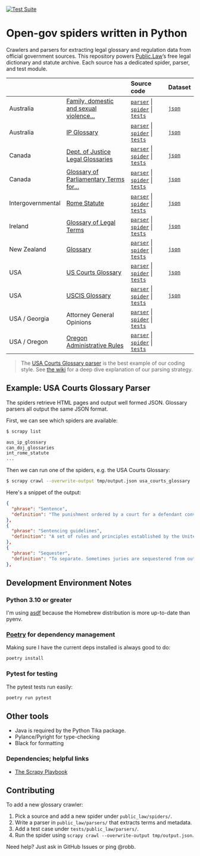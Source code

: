 [![Test Suite](https://github.com/public-law/open-gov-crawlers/actions/workflows/python-app.yml/badge.svg)](https://github.com/public-law/open-gov-crawlers/actions/workflows/python-app.yml)


# Open-gov spiders written in Python

Crawlers and parsers for extracting legal glossary and regulation data from official government sources. This repository powers 
[Public.Law](https://www.public.law)’s free legal dictionary and statute archive. Each source has a dedicated spider, parser, and test module.


|                   |                                                                                                                                                                   | Source code                                                                                                                                                                                                                                                                                                                                                                                  | Dataset                                                                                                     |
| ----------------- | ----------------------------------------------------------------------------------------------------------------------------------------------------------------- | :------------------------------------------------------------------------------------------------------------------------------------------------------------------------------------------------------------------------------------------------------------------------------------------------------------------------------------------------------------------------------------------- | :---------------------------------------------------------------------------------------------------------- |
| Australia         | [Family, domestic and sexual violence...](https://www.public.law/dictionary/sources/aihw.gov.au__reports-data_behaviours-risk-factors_domestic-violence_glossary) | [`parser`](https://github.com/public-law/open-gov-crawlers/blob/master/public_law/parsers/aus/dv_glossary.py) \|  [`spider`](https://github.com/public-law/open-gov-crawlers/blob/master/public_law/spiders/aus/dv_glossary.py) \|  [`tests`](https://github.com/public-law/open-gov-crawlers/blob/master/tests/public_law/parsers/aus/dv_glossary_test.py)                                  | [`json`](https://github.com/public-law/datasets/blob/master/Australia/dv-glossary.json)                     |
| Australia         | [IP Glossary](https://www.public.law/dictionary/sources/ipaustralia.gov.au__tools-resources_ip-glossary)                                                          | [`parser`](https://github.com/public-law/open-gov-crawlers/blob/master/public_law/parsers/aus/ip_glossary.py) \|  [`spider`](https://github.com/public-law/open-gov-crawlers/blob/master/public_law/spiders/aus/ip_glossary.py) \|  [`tests`](https://github.com/public-law/open-gov-crawlers/blob/master/tests/public_law/parsers/aus/ip_glossary_test.py)                                  | [`json`](https://github.com/public-law/datasets/blob/master/Australia/ip-glossary.json)                     |
| Canada            | [Dept. of Justice Legal Glossaries](https://www.public.law/dictionary/sources)                                                                                    | [`parser`](https://github.com/public-law/open-gov-crawlers/blob/master/public_law/parsers/can/doj_glossaries.py) \|  [`spider`](https://github.com/public-law/open-gov-crawlers/blob/master/public_law/spiders/can/doj_glossaries.py) \|  [`tests`](https://github.com/public-law/open-gov-crawlers/blob/master/tests/public_law/parsers/can/doj_glossaries_test.py)                         | [`json`](https://github.com/public-law/datasets/blob/master/Canada/doj-glossaries.json)                     |
| Canada            | [Glossary of Parliamentary Terms for...](https://www.public.law/dictionary/sources/lop.parl.ca__About_Parliament_Education_glossary-intermediate-students-e)      | [`parser`](https://github.com/public-law/open-gov-crawlers/blob/master/public_law/parsers/can/parliamentary_glossary.py) \|  [`spider`](https://github.com/public-law/open-gov-crawlers/blob/master/public_law/spiders/can/parliamentary_glossary.py) \|  [`tests`](https://github.com/public-law/open-gov-crawlers/blob/master/tests/public_law/parsers/can/parliamentary_glossary_test.py) | [`json`](https://github.com/public-law/datasets/blob/master/Canada/parliamentary-glossary.json)             |
| Intergovernmental | [Rome Statute](https://world.public.law/rome_statute)                                                                                                             | [`parser`](https://github.com/public-law/open-gov-crawlers/blob/master/public_law/parsers/int/rome_statute.py) \|  [`spider`](https://github.com/public-law/open-gov-crawlers/blob/master/public_law/spiders/int/rome_statute.py) \|  [`tests`](https://github.com/public-law/open-gov-crawlers/blob/master/tests/public_law/parsers/int/rome_statute_test.py)                               | [`json`](https://github.com/public-law/datasets/blob/master/Intergovernmental/RomeStatute/RomeStatute.json) |
| Ireland           | [Glossary of Legal Terms](https://www.public.law/dictionary/sources/courts.ie__glossary)                                                                          | [`parser`](https://github.com/public-law/open-gov-crawlers/blob/master/public_law/parsers/irl/courts_glossary.py) \|  [`spider`](https://github.com/public-law/open-gov-crawlers/blob/master/public_law/spiders/irl/courts_glossary.py) \|  [`tests`](https://github.com/public-law/open-gov-crawlers/blob/master/tests/public_law/parsers/irl/courts_glossary_test.py)                      | [`json`](https://github.com/public-law/datasets/blob/master/Ireland/courts-glossary.json)                   |
| New Zealand       | [Glossary](https://www.public.law/dictionary/sources/justice.govt.nz__about_glossary)                                                                             | [`parser`](https://github.com/public-law/open-gov-crawlers/blob/master/public_law/parsers/nzl/justice_glossary.py) \|  [`spider`](https://github.com/public-law/open-gov-crawlers/blob/master/public_law/spiders/nzl/justice_glossary.py) \|  [`tests`](https://github.com/public-law/open-gov-crawlers/blob/master/tests/public_law/parsers/nzl/justice_glossary_test.py)                   | [`json`](https://github.com/public-law/datasets/blob/master/NewZealand/justice-glossary.json)               |
| USA               | [US Courts Glossary](https://www.public.law/dictionary/sources/uscourts.gov__glossary)                                                                            | [`parser`](https://github.com/public-law/open-gov-crawlers/blob/master/public_law/parsers/usa/courts_glossary.py) \|  [`spider`](https://github.com/public-law/open-gov-crawlers/blob/master/public_law/spiders/usa/courts_glossary.py) \|  [`tests`](https://github.com/public-law/open-gov-crawlers/blob/master/tests/public_law/parsers/usa/us_courts_glossary_test.py)             | [`json`](https://github.com/public-law/datasets/blob/master/UnitedStates/us-courts-glossary.json)           |
| USA               | [USCIS Glossary](https://www.public.law/dictionary/sources/uscis.gov__tools_glossary)                                                                             | [`parser`](https://github.com/public-law/open-gov-crawlers/blob/master/public_law/parsers/usa/uscis_glossary.py) \|  [`spider`](https://github.com/public-law/open-gov-crawlers/blob/master/public_law/spiders/usa/uscis_glossary.py) \|  [`tests`](https://github.com/public-law/open-gov-crawlers/blob/master/tests/public_law/parsers/usa/uscis_glossary_test.py)                         | [`json`](https://github.com/public-law/datasets/blob/master/UnitedStates/uscis-glossary.json)               |
| USA / Georgia     | Attorney General Opinions                                                                                                                                         | [`parser`](https://github.com/public-law/open-gov-crawlers/blob/master/public_law/parsers/usa/georgia_ag_opinions.py) \|  [`spider`](https://github.com/public-law/open-gov-crawlers/blob/master/public_law/spiders/usa/georgia_ag_opinions.py) \|  [`tests`](https://github.com/public-law/open-gov-crawlers/blob/master/tests/public_law/parsers/usa/georgia_ag_opinions_test.py)          |                                                                                                             |
| USA / Oregon      | [Oregon Administrative Rules](https://oregon.public.law/rules)                                                                                                    | [`parser`](https://github.com/public-law/open-gov-crawlers/blob/master/public_law/parsers/usa/oregon_regs.py) \|  [`spider`](https://github.com/public-law/open-gov-crawlers/blob/master/public_law/spiders/usa/oregon_regs.py) \|  [`tests`](https://github.com/public-law/open-gov-crawlers/blob/master/tests/public_law/parsers/usa/oregon_regs_test.py)                                  |                                                                                                             |



> The [USA Courts Glossary parser](https://github.com/public-law/open-gov-crawlers/blob/master/public_law/parsers/usa/courts_glossary.py)
> is the best example of our coding style.
> See [the wiki](https://github.com/public-law/open-gov-crawlers/wiki) for a deep dive explanation
> of our parsing strategy. 


## Example: USA Courts Glossary Parser
The spiders retrieve HTML pages and output well formed JSON. Glossary parsers
all output the same JSON format.

First, we can see which spiders are available:

```bash
$ scrapy list

aus_ip_glossary
can_doj_glossaries
int_rome_statute
...
```

Then we can run one of the spiders, e.g. the USA Courts Glossary:

```bash
$ scrapy crawl --overwrite-output tmp/output.json usa_courts_glossary
```

Here's a snippet of the output:

```json
{
  "phrase": "Sentence",
  "definition": "The punishment ordered by a court for a defendant convicted of a crime."
},
{
  "phrase": "Sentencing guidelines",
  "definition": "A set of rules and principles established by the United States Sentencing Commission that trial judges use to determine the sentence for a convicted defendant."
},
{
  "phrase": "Sequester",
  "definition": "To separate. Sometimes juries are sequestered from outside influences during their deliberations."
},
```


Development Environment Notes
-----------------------------

### Python 3.10 or greater

I'm using [asdf](https://asdf-vm.com/#/) because the Homebrew distribution
is more up-to-date than pyenv.


### [Poetry](https://python-poetry.org/) for dependency management

Making sure I have the current deps installed is always good to do:

```bash
poetry install
```

### Pytest for testing

The pytest tests run easily:

```bash
poetry run pytest
```

## Other tools

* Java is required by the Python Tika package.
* Pylance/Pyright for type-checking
* Black for formatting


### Dependencies; helpful links

* [The Scrapy Playbook](https://thepythonscrapyplaybook.com)

## Contributing

To add a new glossary crawler:

1. Pick a source and add a new spider under `public_law/spiders/`.
2. Write a parser in `public_law/parsers/` that extracts terms and metadata.
3. Add a test case under `tests/public_law/parsers/`.
4. Run the spider using `scrapy crawl --overwrite-output tmp/output.json`.

Need help? Just ask in GitHub Issues or ping @robb.
